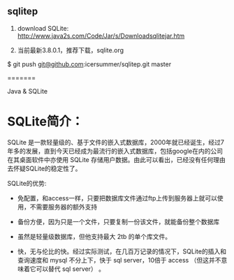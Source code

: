 sqlitep
-------

1. download SQLite: http://www.java2s.com/Code/Jar/s/Downloadsqlitejar.htm

2. 当前最新3.8.0.1，推荐下载，sqlite.org

$ git push git@github.com:icersummer/sqlitep.git master

=======

Java &amp; SQLite

SQLite简介：
===========
SQLite 是一款轻量级的、基于文件的嵌入式数据库，2000年就已经诞生，经过7年多的发展，直到今天已经成为最流行的嵌入式数据库，包括google在内的公司 在其桌面软件中亦使用 SQLite 存储用户数据。由此可以看出，已经没有任何理由去怀疑SQLite的稳定性了。

SQLite的优势:

- 免配置，和access一样，只要把数据库文件通过ftp上传到服务器上就可以使用，不需要服务器的额外支持

- 备份方便，因为只是一个文件，只要复制一份该文件，就能备份整个数据库

- 虽然是轻量级数据库，但他支持最大 2tb 的单个库文件。

- 快，无与伦比的快。经过实际测试，在几百万记录的情况下，SQLite的插入和查询速度和 mysql 不分上下，快于 sql server，10倍于 access （但这并不意味着它可以替代 sql server） 。
